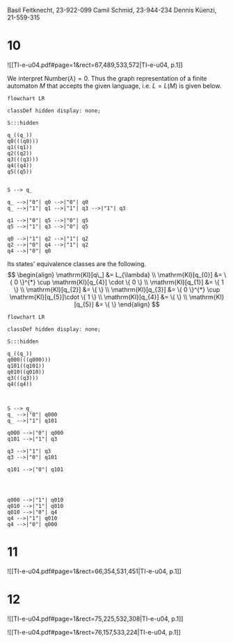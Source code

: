
Basil Feitknecht, 23-922-099
Camil Schmid, 23-944-234
Dennis Küenzi, 21-559-315


# 10
![[TI-e-u04.pdf#page=1&rect=67,489,533,572|TI-e-u04, p.1]]

We interpret $\mathrm{Number}(\lambda)=0$. Thus the graph representation of a finite automaton $M$ that accepts the given language, i.e. $L=L(M)$ is given below.

```mermaid
flowchart LR

classDef hidden display: none;

S:::hidden

q_((q_))
q0(((q0)))
q1((q1))
q2((q2))
q3(((q3)))
q4((q4))
q5((q5))


S --> q_

q_ -->|"0"| q0 -->|"0"| q0
q_ -->|"1"| q1 -->|"1"| q3 -->|"1"| q3

q1 -->|"0"| q5 -->|"0"| q5
q5 -->|"1"| q3 -->|"0"| q5 

q0 -->|"1"| q2 -->|"1"| q2
q2 -->|"0"| q4 -->|"1"| q2
q4 -->|"0"| q0
```

Its states' equivalence classes are the following.
$$
\begin{align}
\mathrm{Kl}[q\_] &= L_{\lambda} \\
\mathrm{Kl}[q_{0}] &= \{ 0 \}^{*} \cup \mathrm{Kl}[q_{4}] \cdot \{ 0 \} \\
\mathrm{Kl}[q_{1}] &= \{ 1 \} \\
\mathrm{Kl}[q_{2}] &= \{  \} \\
\mathrm{Kl}[q_{3}] &= \{ 0 \}^{*} \cup \mathrm{Kl}[q_{5}]\cdot \{ 1 \}  \\
\mathrm{Kl}[q_{4}] &= \{  \} \\
\mathrm{Kl}[q_{5}] &= \{  \}
\end{align}
$$


```mermaid
flowchart LR

classDef hidden display: none;

S:::hidden

q_((q_))
q000(((q000)))
q101((q101))
q010((q010))
q3(((q3)))
q4((q4))



S --> q_
q_ -->|"0"| q000
q_ -->|"1"| q101

q000 -->|"0"| q000
q101 -->|"1"| q3

q3 -->|"1"| q3
q3 -->|"0"| q101

q101 -->|"0"| q101




q000 -->|"1"| q010
q010 -->|"1"| q010
q010 -->|"0"| q4
q4 -->|"1"| q010
q4 -->|"0"| q000
```



# 11
![[TI-e-u04.pdf#page=1&rect=66,354,531,451|TI-e-u04, p.1]]



# 12

![[TI-e-u04.pdf#page=1&rect=75,225,532,308|TI-e-u04, p.1]]



![[TI-e-u04.pdf#page=1&rect=76,157,533,224|TI-e-u04, p.1]]
